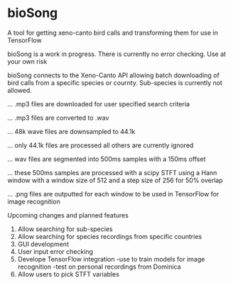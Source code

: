# bioSong
A tool for getting xeno-canto bird calls and transforming them for use in TensorFlow




bioSong is a work in progress. There is currently no error checking. Use at your own risk



bioSong connects to the Xeno-Canto API allowing batch downloading of bird calls from a specific species or cournty. Sub-species is currently not allowed.


   ... .mp3 files are downloaded for user specified search criteria
   
   
   ... .mp3 files are converted to .wav
   
   
   ... 48k wave files are downsampled to 44.1k
   
   
   ... only 44.1k files are processed all others are currently ignored
   
   
   ... wav files are segmented into 500ms samples with a 150ms offset
   
   
   ... these 500ms samples are processed with a scipy STFT using a Hann window with a
        window size of 512 and a step size of 256 for 50% overlap
        
        
   ... .png files are outputted for each window to be used in TensorFlow for image recognition
   
   
   Upcoming changes and planned features
   1. Allow searching for sub-species
   2. Allow searching for species recordings from specific countries
   3. GUI development
   4. User input error checking
   5. Develope TensorFlow integration
         -use to train models for image recognition
         -test on personal recordings from Dominica
   6. Allow users to pick STFT variables
